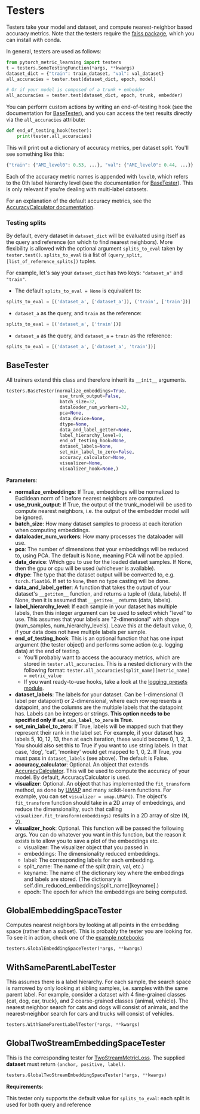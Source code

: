 # Testers
Testers take your model and dataset, and compute nearest-neighbor based accuracy metrics. Note that the testers require the [faiss package](https://github.com/facebookresearch/faiss/blob/master/INSTALL.md), which you can install with conda.

In general, testers are used as follows:
```python
from pytorch_metric_learning import testers
t = testers.SomeTestingFunction(*args, **kwargs)
dataset_dict = {"train": train_dataset, "val": val_dataset}
all_accuracies = tester.test(dataset_dict, epoch, model)

# Or if your model is composed of a trunk + embedder
all_accuracies = tester.test(dataset_dict, epoch, trunk, embedder)
```
You can perform custom actions by writing an end-of-testing hook (see the documentation for [BaseTester](#basetester)), and you can access the test results directly via the ```all_accuracies``` attribute:
```python
def end_of_testing_hook(tester):
	print(tester.all_accuracies)
```
This will print out a dictionary of accuracy metrics, per dataset split. You'll see something like this:
```python
{"train": {"AMI_level0": 0.53, ...}, "val": {"AMI_level0": 0.44, ...}}
```
Each of the accuracy metric names is appended with ```level0```, which refers to the 0th label hierarchy level (see the documentation for [BaseTester](#basetester)). This is only relevant if you're dealing with multi-label datasets.

For an explanation of the default accuracy metrics, see the [AccuracyCalculator documentation](accuracy_calculation.md#explanations-of-the-default-accuracy-metrics).

### Testing splits

By default, every dataset in ```dataset_dict``` will be evaluated using itself as the query and reference (on which to find nearest neighbors).
More flexibility is allowed with the optional argument ```splits_to_eval``` taken by ```tester.test()```.
```splits_to_eval``` is a list of ```(query_split, [list_of_reference_splits])``` tuples.

For example, let's say your ```dataset_dict``` has two keys: ```"dataset_a"``` and ```"train"```.

- The default ```splits_to_eval = None``` is equivalent to: 
```python
splits_to_eval = [('dataset_a', ['dataset_a']), ('train', ['train'])]
```
- ```dataset_a``` as the query, and ```train``` as the reference: 
```python
splits_to_eval = [('dataset_a', ['train'])]
```
- ```dataset_a``` as the query, and ```dataset_a``` + ```train``` as the reference: 
```python
splits_to_eval = [('dataset_a', ['dataset_a', 'train'])]
```


## BaseTester
All trainers extend this class and therefore inherit its ```__init__``` arguments.
```python
testers.BaseTester(normalize_embeddings=True,
					use_trunk_output=False,
					batch_size=32,
					dataloader_num_workers=32,
					pca=None,
					data_device=None,
					dtype=None,
					data_and_label_getter=None,
					label_hierarchy_level=0,
					end_of_testing_hook=None,
					dataset_labels=None,
					set_min_label_to_zero=False,
					accuracy_calculator=None,
					visualizer=None,
					visualizer_hook=None,)
```

**Parameters**:

* **normalize_embeddings**: If True, embeddings will be normalized to Euclidean norm of 1 before nearest neighbors are computed.
* **use_trunk_output**: If True, the output of the trunk_model will be used to compute nearest neighbors, i.e. the output of the embedder model will be ignored.
* **batch_size**: How many dataset samples to process at each iteration when computing embeddings.
* **dataloader_num_workers**: How many processes the dataloader will use.
* **pca**: The number of dimensions that your embeddings will be reduced to, using PCA. The default is None, meaning PCA will not be applied.
* **data_device**: Which gpu to use for the loaded dataset samples. If None, then the gpu or cpu will be used (whichever is available).
* **dtype**: The type that the dataset output will be converted to, e.g. ```torch.float16```. If set to ```None```, then no type casting will be done.
* **data_and_label_getter**: A function that takes the output of your dataset's ```__getitem__``` function, and returns a tuple of (data, labels). If None, then it is assumed that ```__getitem__``` returns (data, labels). 
* **label_hierarchy_level**: If each sample in your dataset has multiple labels, then this integer argument can be used to select which "level" to use. This assumes that your labels are "2-dimensional" with shape (num_samples, num_hierarchy_levels). Leave this at the default value, 0, if your data does not have multiple labels per sample.
* **end_of_testing_hook**: This is an optional function that has one input argument (the tester object) and performs some action (e.g. logging data) at the end of testing.
	* You'll probably want to access the accuracy metrics, which are stored in ```tester.all_accuracies```. This is a nested dictionary with the following format: ```tester.all_accuracies[split_name][metric_name] = metric_value```
	* If you want ready-to-use hooks, take a look at the [logging_presets module](logging_presets.md).
* **dataset_labels**: The labels for your dataset. Can be 1-dimensional (1 label per datapoint) or 2-dimensional, where each row represents a datapoint, and the columns are the multiple labels that the datapoint has. Labels can be integers or strings. **This option needs to be specified only if ```set_min_label_to_zero``` is True.**
* **set_min_label_to_zero**: If True, labels will be mapped such that they represent their rank in the label set. For example, if your dataset has labels 5, 10, 12, 13, then at each iteration, these would become 0, 1, 2, 3. You should also set this to True if you want to use string labels. In that case, 'dog', 'cat', 'monkey' would get mapped to 1, 0, 2. If True, you must pass in ```dataset_labels``` (see above). The default is False.
* **accuracy_calculator**: Optional. An object that extends [AccuracyCalculator](accuracy_calculation.md). This will be used to compute the accuracy of your model. By default, AccuracyCalculator is used.
* **visualizer**: Optional. An object that has implemented the ```fit_transform``` method, as done by [UMAP](https://github.com/lmcinnes/umap) and many scikit-learn functions. For example, you can set ```visualizer = umap.UMAP()```. The object's ```fit_transform``` function should take in a 2D array of embeddings, and reduce the dimensionality, such that calling ```visualizer.fit_transform(embeddings)``` results in a 2D array of size (N, 2).
* **visualizer_hook**: Optional. This function will be passed the following args. You can do whatever you want in this function, but the reason it exists is to allow you to save a plot of the embeddings etc.
	* visualizer: The visualizer object that you passed in.
	* embeddings: The dimensionality reduced embeddings.
	* label: The corresponding labels for each embedding.
	* split_name: The name of the split (train, val, etc.)
	* keyname: The name of the dictionary key where the embeddings and labels are stored. (The dictionary is self.dim_reduced_embeddings[split_name][keyname].)
	* epoch: The epoch for which the embeddings are being computed.


## GlobalEmbeddingSpaceTester
Computes nearest neighbors by looking at all points in the embedding space (rather than a subset). This is probably the tester you are looking for. To see it in action, check one of the [example notebooks](https://github.com/KevinMusgrave/pytorch-metric-learning/tree/master/examples)
```python
testers.GlobalEmbeddingSpaceTester(*args, **kwargs)
```

## WithSameParentLabelTester
This assumes there is a label hierarchy. For each sample, the search space is narrowed by only looking at sibling samples, i.e. samples with the same parent label. For example, consider a dataset with 4 fine-grained classes {cat, dog, car, truck}, and 2 coarse-grained classes {animal, vehicle}. The nearest neighbor search for cats and dogs will consist of animals, and the nearest-neighbor search for cars and trucks will consist of vehicles.
```python
testers.WithSameParentLabelTester(*args, **kwargs)
```

## GlobalTwoStreamEmbeddingSpaceTester
This is the corresponding tester for [TwoStreamMetricLoss](trainers.md#twostreammetricloss). The supplied **dataset** must return ```(anchor, positive, label)```.
```python
testers.GlobalTwoStreamEmbeddingSpaceTester(*args, **kwargs)
```
**Requirements**:

This tester only supports the default value for ```splits_to_eval```: each split is used for both query and reference
